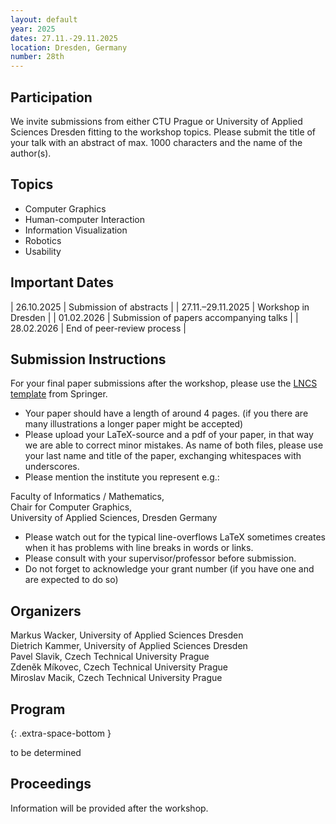 ```yaml
---
layout: default
year: 2025
dates: 27.11.-29.11.2025
location: Dresden, Germany
number: 28th
---
```

## Participation

We invite submissions from either CTU Prague or University of Applied Sciences Dresden fitting to the workshop topics. Please submit the title of your talk with an abstract of max. 1000 characters and the name of the author(s).

## Topics

* Computer Graphics
* Human-computer Interaction
* Information Visualization
* Robotics
* Usability

## Important Dates

| 26.10.2025 | Submission of abstracts |
| 27.11.–29.11.2025 | Workshop in Dresden |
| 01.02.2026 | Submission of papers accompanying talks |
| 28.02.2026 | End of peer-review process | 

## Submission Instructions

For your final paper submissions after the workshop, please use the [LNCS template]( https://www.springer.com/gp/computer-science/lncs/conference-proceedings-guidelines) from Springer. 

* Your paper should have a length of around 4 pages. (if you there are many illustrations a longer paper might be accepted)
* Please upload your LaTeX-source and a pdf of your paper, in that way we are able to correct minor mistakes. As name of both files, please use your last name and title of the paper, exchanging whitespaces with underscores.
* Please mention the institute you represent e.g.:

Faculty of Informatics / Mathematics,\
Chair for Computer Graphics,\
University of Applied Sciences, Dresden Germany

* Please watch out for the typical line-overflows LaTeX sometimes creates when it has problems with line breaks in words or links.
* Please consult with your supervisor/professor before submission.
* Do not forget to acknowledge your grant number (if you have one and are expected to do so)

## Organizers

Markus Wacker, University of Applied Sciences Dresden\
Dietrich Kammer, University of Applied Sciences Dresden\
Pavel Slavik, Czech Technical University Prague\
Zdeněk Míkovec, Czech Technical University Prague\
Miroslav Macik, Czech Technical University Prague

## Program
{: .extra-space-bottom }

to be determined

## Proceedings

Information will be provided after the workshop.
